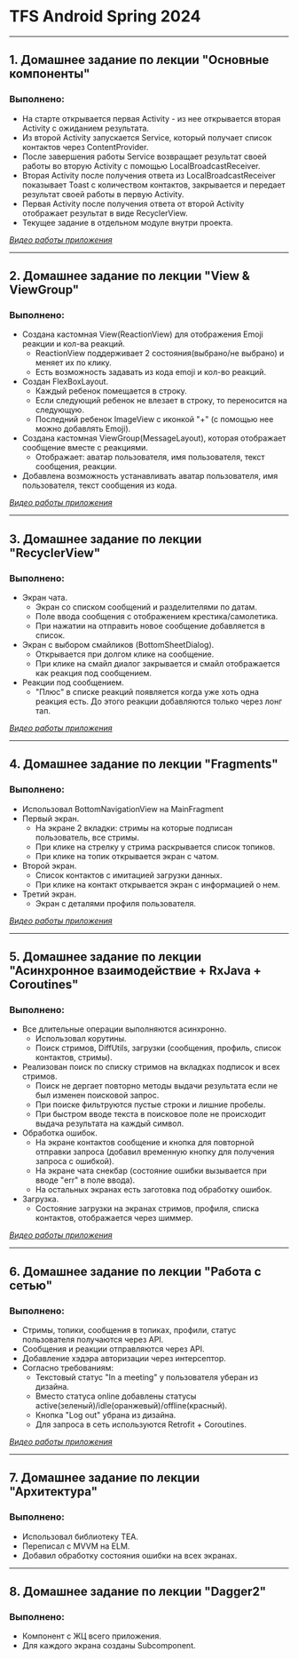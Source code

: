 # TFS Android Spring 2024

---
## 1. Домашнее задание по лекции "Основные компоненты"

### Выполнено:
- На старте открывается первая Activity - из нее открывается вторая Activity с ожиданием результата.
- Из второй Activity запускается Service, который получает список контактов через ContentProvider.
- После завершения работы Service возвращает результат своей работы во вторую Activity с помощью LocalBroadcastReceiver.
- Вторая Activity после получения ответа из LocalBroadcastReceiver показывает Toast с количеством контактов, закрывается и передает результат своей работы в первую Activity.
- Первая Activity после получения ответа от второй Activity отображает результат в виде RecyclerView.
- Текущее задание в отдельном модуле внутри проекта.

[*Видео работы приложения*](https://drive.google.com/file/d/1KJGMvJ_Psrog6HdY0-DwC9HGhxH-ZK3l/view?usp=sharing)

---
## 2. Домашнее задание по лекции "View & ViewGroup"

### Выполнено:
- Создана кастомная View(ReactionView) для отображения Emoji реакции и кол-ва реакций.
  - ReactionView поддерживает 2 состояния(выбрано/не выбрано) и меняет их по клику.
  - Есть возможность задавать из кода emoji и кол-во реакций.
- Создан FlexBoxLayout.
  - Каждый ребенок помещается в строку.
  - Если следующий ребенок не влезает в строку, то переносится на следующую.
  - Последний ребенок ImageView с иконкой "+" (с помощью нее можно добавлять Emoji).
- Создана кастомная ViewGroup(MessageLayout), которая отображает сообщение вместе с реакциями.
  - Отображает: аватар пользователя, имя пользователя, текст сообщения, реакции.
- Добавлена возможность устанавливать аватар пользователя, имя пользователя, текст сообщения из кода.

[*Видео работы приложения*](https://drive.google.com/file/d/1oFFws2r4IgB-tqETMLM_jcWNKNPFSDmo/view?usp=sharing)

---
## 3. Домашнее задание по лекции "RecyclerView"

### Выполнено:
- Экран чата.
  - Экран со списком сообщений и разделителями по датам.
  - Поле ввода сообщения с отображением крестика/самолетика.
  - При нажатии на отправить новое сообщение добавляется в список.
- Экран с выбором смайликов (BottomSheetDialog).
  - Открывается при долгом клике на сообщение.
  - При клике на смайл диалог закрывается и смайл отображается как реакция под сообщением.
- Реакции под сообщением.
  - "Плюс" в списке реакций появляется когда уже хоть одна реакция есть. До этого реакции добавляются только через лонг тап.

[*Видео работы приложения*](https://drive.google.com/file/d/14F6AakCko07r3dy4JIMWlP1hX3j--FCr/view?usp=sharing)


---
## 4. Домашнее задание по лекции "Fragments"

### Выполнено:
- Использовал BottomNavigationView на MainFragment
- Первый экран.
  - На экране 2 вкладки: стримы на которые подписан пользователь, все стримы.
  - При клике на стрелку у стрима раскрывается список топиков.
  - При клике на топик открывается экран с чатом.
- Второй экран.
  - Список контактов с имитацией загрузки данных.
  - При клике на контакт открывается экран с информацией о нем.
- Третий экран.
  - Экран с деталями профиля пользователя.

[*Видео работы приложения*](https://drive.google.com/file/d/1I2TI_1IFKsxOLjng6wZbT2RSJeB3OUnq/view?usp=sharing)


---
## 5. Домашнее задание по лекции "Асинхронное взаимодействие + RxJava + Coroutines"

### Выполнено:
- Все длительные операции выполняются асинхронно.
  - Использовал корутины.
  - Поиск стримов, DiffUtils, загрузки (сообщения, профиль, список контактов, стримы).
- Реализован поиск по списку стримов на вкладках подписок и всех стримов.
  - Поиск не дергает повторно методы выдачи результата если не был изменен поисковой запрос.
  - При поиске фильтруются пустые строки и лишние пробелы.
  - При быстром вводе текста в поисковое поле не происходит выдача результата на каждый символ.
- Обработка ошибок.
  - На экране контактов сообщение и кнопка для повторной отправки запроса (добавил временную кнопку для получения запроса с ошибкой).
  - На экране чата снекбар (состояние ошибки вызывается при вводе "err" в поле ввода).
  - На остальных экранах есть заготовка под обработку ошибок.
- Загрузка.
  - Состояние загрузки на экранах стримов, профиля, списка контактов, отображается через шиммер.

[*Видео работы приложения*](https://drive.google.com/file/d/1GIAH-v9ofWqYAbE0LMry1Yy8qY7ILryi/view?usp=sharing)


---
## 6. Домашнее задание по лекции "Работа с сетью"

### Выполнено:
- Стримы, топики, сообщения в топиках, профили, статус пользователя получаются через API.
- Сообщения и реакции отправляются через API.
- Добавление хэдэра авторизации через интерсептор.
- Согласно требованиям:
  - Текстовый статус "In a meeting" у пользователя уберан из дизайна.
  - Вместо статуса online добавлены статусы active(зеленый)/idle(оранжевый)/offline(красный).
  - Кнопка "Log out" убрана из дизайна.
  - Для запроса в сеть используются Retrofit + Coroutines.

[*Видео работы приложения*](https://drive.google.com/file/d/18hT5DREb9mHbbzYHgJ5y4zqLaJhFboNW/view?usp=sharing)


---
## 7. Домашнее задание по лекции "Архитектура"

### Выполнено:
- Использовал библиотеку TEA.
- Переписал с MVVM на ELM.
- Добавил обработку состояния ошибки на всех экранах.


---
## 8. Домашнее задание по лекции "Dagger2"

### Выполнено:
- Компонент с ЖЦ всего приложения.
- Для каждого экрана созданы Subcomponent.
